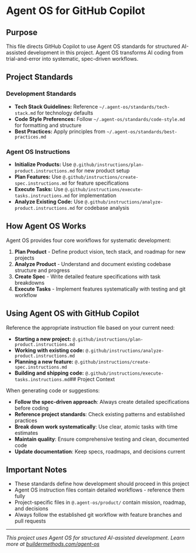 # Agent OS for GitHub Copilot

## Purpose

This file directs GitHub Copilot to use Agent OS standards for structured AI-assisted development in this project. Agent OS transforms AI coding from trial-and-error into systematic, spec-driven workflows.

## Project Standards

### Development Standards

- **Tech Stack Guidelines:** Reference `~/.agent-os/standards/tech-stack.md` for technology defaults
- **Code Style Preferences:** Follow `~/.agent-os/standards/code-style.md` for formatting and structure
- **Best Practices:** Apply principles from `~/.agent-os/standards/best-practices.md`

### Agent OS Instructions

- **Initialize Products:** Use `@.github/instructions/plan-product.instructions.md` for new product setup
- **Plan Features:** Use `@.github/instructions/create-spec.instructions.md` for feature specifications
- **Execute Tasks:** Use `@.github/instructions/execute-tasks.instructions.md` for implementation
- **Analyze Existing Code:** Use `@.github/instructions/analyze-product.instructions.md` for codebase analysis

## How Agent OS Works

Agent OS provides four core workflows for systematic development:

1. **Plan Product** - Define product vision, tech stack, and roadmap for new projects
2. **Analyze Product** - Understand and document existing codebase structure and progress
3. **Create Spec** - Write detailed feature specifications with task breakdowns
4. **Execute Tasks** - Implement features systematically with testing and git workflow

## Using Agent OS with GitHub Copilot

Reference the appropriate instruction file based on your current need:

- **Starting a new project:** `@.github/instructions/plan-product.instructions.md`
- **Working with existing code:** `@.github/instructions/analyze-product.instructions.md`  
- **Planning a new feature:** `@.github/instructions/create-spec.instructions.md`
- **Building and shipping code:** `@.github/instructions/execute-tasks.instructions.md`## Project Context

When generating code or suggestions:

- **Follow the spec-driven approach**: Always create detailed specifications before coding
- **Reference project standards**: Check existing patterns and established practices
- **Break down work systematically**: Use clear, atomic tasks with time estimates
- **Maintain quality**: Ensure comprehensive testing and clean, documented code
- **Update documentation**: Keep specs, roadmaps, and decisions current

## Important Notes

- These standards define how development should proceed in this project
- Agent OS instruction files contain detailed workflows - reference them fully
- Project-specific files in `@.agent-os/product/` contain mission, roadmap, and decisions
- Always follow the established git workflow with feature branches and pull requests

---

_This project uses Agent OS for structured AI-assisted development. Learn more at [buildermethods.com/agent-os](https://buildermethods.com/agent-os)_
